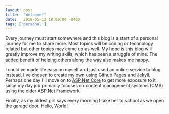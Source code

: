 ```yaml
---
layout: post
title:  "Welcome!"
date:   2019-05-12 18:00:00 -0400
tags: ['personal']
---
```

Every journey must start somewhere and this blog is a start of a personal journey for me to share more. Most topics will be coding or technology related but other topics may come up as well. My hope is this blog will greatly improve my writing skills, which has been a struggle of mine. The added benefit of helping others along the way also makes me happy.

I could've made life easy on myself and just used an online service to blog. Instead, I've chosen to create my own using Github Pages and Jekyll. Perhaps one day I'll move on to [ASP.Net Core](https://docs.microsoft.com/en-us/aspnet/core/) to get more exposure to it since my day job primarily focuses on content management systems (CMS) using the older ASP.Net Framework.

Finally, as my oldest girl says every morning I take her to school as we open the garage door, Hello, World!